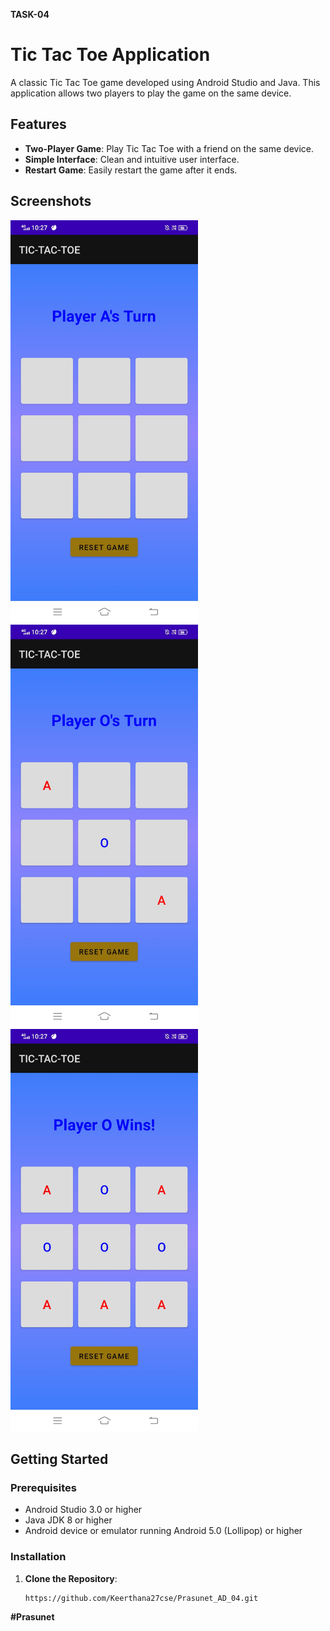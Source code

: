 **TASK-04**

# Tic Tac Toe Application

A classic Tic Tac Toe game developed using Android Studio and Java. This application allows two players to play the game on the same device.

## Features

- **Two-Player Game**: Play Tic Tac Toe with a friend on the same device.
- **Simple Interface**: Clean and intuitive user interface.
- **Restart Game**: Easily restart the game after it ends.

## Screenshots

<img src="assets/IMG-20240707-WA0040.jpg" alt="Game Screen" width="300">
<img src="assets/IMG-20240707-WA0042.jpg" alt="Game Screen" width="300">
<img src="assets/IMG-20240707-WA0044.jpg" alt="Draw Screen" width="300">

## Getting Started

### Prerequisites

- Android Studio 3.0 or higher
- Java JDK 8 or higher
- Android device or emulator running Android 5.0 (Lollipop) or higher

### Installation

1. **Clone the Repository**:
   ```bash
   https://github.com/Keerthana27cse/Prasunet_AD_04.git
   
**#Prasunet**
